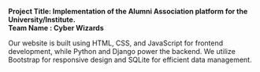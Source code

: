 <b>Project Title: </b><b>Implementation of the Alumni Association platform for the University/Institute.</b><br>
<b> Team Name : Cyber Wizards </b>

<p>
  Our website is built using HTML, CSS, and JavaScript for frontend development, while Python and Django power the backend. We utilize Bootstrap for responsive design and SQLite for efficient data management.
</p>

<p>
  
</p>
